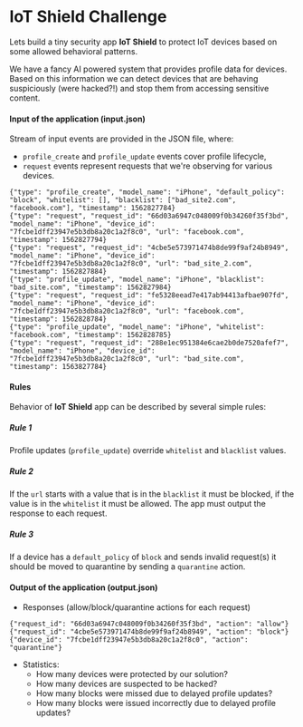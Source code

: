 # IoT Shield Challenge
Lets build a tiny security app **IoT Shield** to protect IoT devices based on some allowed behavioral patterns.

We have a fancy AI powered system that provides profile data for devices. Based on this information we can detect devices that are behaving suspiciously (were hacked?!) and stop them from accessing sensitive content.

#### Input of the application (input.json)
Stream of input events are provided in the JSON file, where: 
* `profile_create` and `profile_update` events cover profile lifecycle,
* `request` events represent requests that we're observing for various devices.
```
{"type": "profile_create", "model_name": "iPhone", "default_policy": "block", "whitelist": [], "blacklist": ["bad_site2.com", "facebook.com"], "timestamp": 1562827784}
{"type": "request", "request_id": "66d03a6947c048009f0b34260f35f3bd", "model_name": "iPhone", "device_id": "7fcbe1dff23947e5b3db8a20c1a2f8c0", "url": "facebook.com", "timestamp": 1562827794}
{"type": "request", "request_id": "4cbe5e573971474b8de99f9af24b8949", "model_name": "iPhone", "device_id": "7fcbe1dff23947e5b3db8a20c1a2f8c0", "url": "bad_site_2.com", "timestamp": 1562827884}
{"type": "profile_update", "model_name": "iPhone", "blacklist": "bad_site.com", "timestamp": 1562827984}
{"type": "request", "request_id": "fe5328eead7e417ab94413afbae907fd", "model_name": "iPhone", "device_id": "7fcbe1dff23947e5b3db8a20c1a2f8c0", "url": "facebook.com", "timestamp": 1562828784}
{"type": "profile_update", "model_name": "iPhone", "whitelist": "facebook.com", "timestamp": 1562828785}
{"type": "request", "request_id": "288e1ec951384e6cae2b0de7520afef7", "model_name": "iPhone", "device_id": "7fcbe1dff23947e5b3db8a20c1a2f8c0", "url": "bad_site.com", "timestamp": 1563827784}
```

#### Rules
Behavior of  **IoT Shield** app can be described by several simple rules:
##### Rule 1
Profile updates (`profile_update`) override `whitelist` and `blacklist` values.

##### Rule 2
If the `url` starts with a value that is in the `blacklist` it must be blocked, if the value is in the `whitelist` it must be allowed. 
The app must output the response to each request.

##### Rule 3
If a device has a `default_policy` of `block` and sends invalid request(s) it should be moved to quarantine by sending a `quarantine` action.

#### Output of the application (output.json)
- Responses (allow/block/quarantine actions for each request)
```
{"request_id": "66d03a6947c048009f0b34260f35f3bd", "action": "allow"}
{"request_id": "4cbe5e573971474b8de99f9af24b8949", "action": "block"}
{"device_id": "7fcbe1dff23947e5b3db8a20c1a2f8c0", "action": "quarantine"}
```
- Statistics:
  - How many devices were protected by our solution?
  - How many devices are suspected to be hacked?
  - How many blocks were missed due to delayed profile updates?
  - How many blocks were issued incorrectly due to delayed profile updates?
